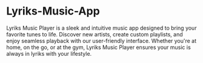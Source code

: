# Lyriks-Music-App
Lyriks Music Player is a sleek and intuitive music app designed to bring your favorite tunes to life. Discover new artists, create custom playlists, and enjoy seamless playback with our user-friendly interface. Whether you're at home, on the go, or at the gym, Lyriks Music Player ensures your music is always in lyriks with your lifestyle.
